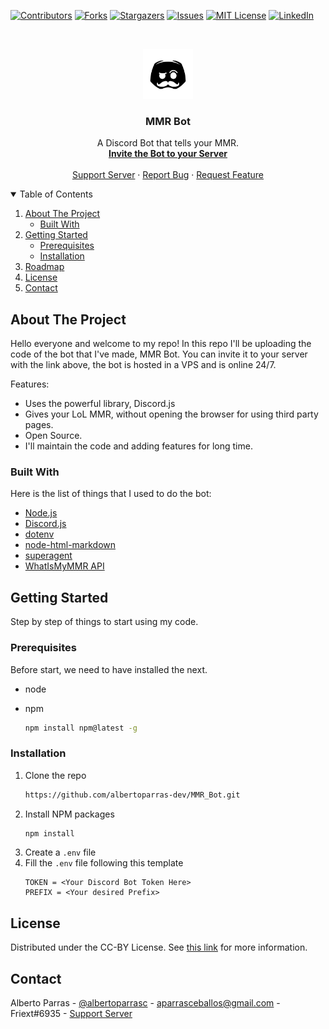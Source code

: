 [![Contributors][contributors-shield]][contributors-url]
[![Forks][forks-shield]][forks-url]
[![Stargazers][stars-shield]][stars-url]
[![Issues][issues-shield]][issues-url]
[![MIT License][license-shield]][license-url]
[![LinkedIn][linkedin-shield]][linkedin-url]

<br />
<p align="center">
  <a href="https://github.com/albertoparras-dev/MMR_Bot">
    <img src="img/Logo.png" alt="Logo" width="80" height="80">
  </a>

  <h3 align="center">MMR Bot</h3>

  <p align="center">
    A Discord Bot that tells your MMR.
    <br />
    <a href="https://discord.com/oauth2/authorize?client_id=850218581501542400&permissions=2148006976&scope=bot"><strong>Invite the Bot to your Server</strong></a>
    <br />
    <br />
    <a href="https://discord.gg/EsYym5p8px">Support Server</a>
    ·
    <a href="https://github.com/albertoparras-dev/MMR_Bot/issues">Report Bug</a>
    ·
    <a href="https://github.com/albertoparras-dev/MMR_Bot/issues">Request Feature</a>
  </p>
</p>

<details open="open">
  <summary>Table of Contents</summary>
  <ol>
    <li>
      <a href="#about-the-project">About The Project</a>
      <ul>
        <li><a href="#built-with">Built With</a></li>
      </ul>
    </li>
    <li>
      <a href="#getting-started">Getting Started</a>
      <ul>
        <li><a href="#prerequisites">Prerequisites</a></li>
        <li><a href="#installation">Installation</a></li>
      </ul>
    </li>
    <li><a href="#roadmap">Roadmap</a></li>
    <li><a href="#license">License</a></li>
    <li><a href="#contact">Contact</a></li>
  </ol>
</details>

## About The Project
Hello everyone and welcome to my repo!
In this repo I'll be uploading the code of the bot that I've made, MMR Bot.
You can invite it to your server with the link above, the bot is hosted in a VPS and is online 24/7.

Features:
* Uses the powerful library, Discord.js
* Gives your LoL MMR, without opening the browser for using third party pages.
* Open Source.
* I'll maintain the code and adding features for long time.

### Built With

Here is the list of things that I used to do the bot:
* [Node.js](https://nodejs.org/)
* [Discord.js](https://discord.js.org/)
* [dotenv](https://www.npmjs.com/package/dotenv)
* [node-html-markdown](https://www.npmjs.com/package/node-html-markdown)
* [superagent](https://www.npmjs.com/package/superagent)
* [WhatIsMyMMR API](https://dev.whatismymmr.com/)

## Getting Started

Step by step of things to start using my code.

### Prerequisites

Before start, we need to have installed the next.
* node
  
* npm
  ```sh
  npm install npm@latest -g
  ```

### Installation

1. Clone the repo
   ```sh
   https://github.com/albertoparras-dev/MMR_Bot.git
   ```
2. Install NPM packages
   ```sh
   npm install
   ```
4. Create a `.env` file
5. Fill the `.env` file following this template
   ```
   TOKEN = <Your Discord Bot Token Here>
   PREFIX = <Your desired Prefix>
   ```

## License

Distributed under the CC-BY License. See [this link](https://creativecommons.org/licenses/by/3.0/) for more information.

## Contact

Alberto Parras - [@albertoparrasc](https://twitter.com/albertoparrasc) - aparrasceballos@gmail.com - Friext#6935 - [Support Server](https://discord.com/api/oauth2/authorize?client_id=850218581501542400&permissions=2148006976&scope=bot)


[contributors-shield]: https://img.shields.io/github/contributors/othneildrew/Best-README-Template.svg?style=for-the-badge
[contributors-url]: https://github.com/othneildrew/Best-README-Template/graphs/contributors
[forks-shield]: https://img.shields.io/github/forks/othneildrew/Best-README-Template.svg?style=for-the-badge
[forks-url]: https://github.com/othneildrew/Best-README-Template/network/members
[stars-shield]: https://img.shields.io/github/stars/othneildrew/Best-README-Template.svg?style=for-the-badge
[stars-url]: https://github.com/othneildrew/Best-README-Template/stargazers
[issues-shield]: https://img.shields.io/github/issues/othneildrew/Best-README-Template.svg?style=for-the-badge
[issues-url]: https://github.com/othneildrew/Best-README-Template/issues
[license-shield]: https://img.shields.io/github/license/othneildrew/Best-README-Template.svg?style=for-the-badge
[license-url]: https://github.com/othneildrew/Best-README-Template/blob/master/LICENSE.txt
[linkedin-shield]: https://img.shields.io/badge/-LinkedIn-black.svg?style=for-the-badge&logo=linkedin&colorB=555
[linkedin-url]: https://linkedin.com/in/othneildrew
[product-screenshot]: images/screenshot.png
